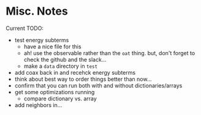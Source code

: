 # Misc. Notes

Current TODO:
- test energy subterms
  - have a nice file for this
  - ah! use the observable rather than the `oat` thing. but, don't forget to check the github and the slack...
  - make a `data` directory in `test`
- add coax back in and recehck energy subterms
- think about best way to order things better than now...
- confirm that you can run both with and without dictionaries/arrays
- get some optimizations running
  - compare dictionary vs. array
- add neighbors in...
